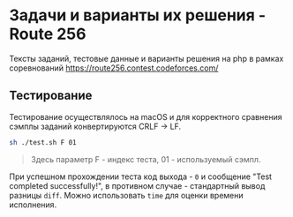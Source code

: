 # Задачи и варианты их решения - Route 256

Тексты заданий, тестовые данные и варианты решения на php в рамках соревнований https://route256.contest.codeforces.com/

## Тестирование
Тестирование осуществлялось на macOS и для корректного сравнения сэмплы заданий конвертируются CRLF -> LF.

```bash
sh ./test.sh F 01
```
>Здесь параметр F - индекс теста, 01 - используемый сэмпл.

При успешном прохождении теста код выхода - `0` и сообщение "Test completed successfully!", в противном случае - стандартный вывод разницы `diff`. Можно использовать `time` для оценки времени исполнения.
